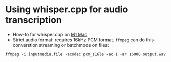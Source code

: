 # Using whisper.cpp for audio transcription

* How-to for whisper.cpp on [M1 Mac](https://www.daginge.com/blog/running-whisper-on-an-m1-mac-to-transcribe-audio-data-locally)
* Strict audio format: requires 16kHz PCM format. `ffmpeg` can do this converstion streaming or batchmode on files:

```
ffmpeg -i inputmedia.file -acodec pcm_s16le -ac 1 -ar 16000 output.wav
```
